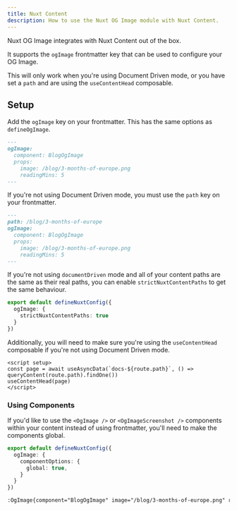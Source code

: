 ```yaml
---
title: Nuxt Content
description: How to use the Nuxt OG Image module with Nuxt Content.
---
```


Nuxt OG Image integrates with Nuxt Content out of the box.

It supports the `ogImage` frontmatter key that can be used to configure your OG Image.

This will only work when you're using Document Driven mode, or you have set a `path` and are using the `useContentHead` composable.

## Setup

Add the `ogImage` key on your frontmatter. This has the same options as `defineOgImage`.

```md [content/blog/3-months-of-europe.md]
---
ogImage:
  component: BlogOgImage
  props:
    image: /blog/3-months-of-europe.png
    readingMins: 5
---
```

If you're not using Document Driven mode, you must use the `path` key on your frontmatter.

```md [content/blog/3-months-of-europe.md]
---
path: /blog/3-months-of-europe
ogImage:
  component: BlogOgImage
  props:
    image: /blog/3-months-of-europe.png
    readingMins: 5
---
```

If you're not using `documentDriven` mode and all of your content paths are the same as their real paths,
you can enable `strictNuxtContentPaths` to get the same behaviour.

```ts [nuxt.config.ts]
export default defineNuxtConfig({
  ogImage: {
    strictNuxtContentPaths: true
  }
})
```

Additionally, you will need to make sure you're using the `useContentHead` composable if you're not using Document Driven mode.

```vue [[...slug].vue]
<script setup>
const page = await useAsyncData(`docs-${route.path}`, () => queryContent(route.path).findOne())
useContentHead(page)
</script>
```

### Using Components

If you'd like to use the `<OgImage />` or `<OgImageScreenshot />` components within your content instead of using
frontmatter, you'll need
to make the components global.

```ts
export default defineNuxtConfig({
  ogImage: {
    componentOptions: {
      global: true,
    }
  }
})
```

```md [content/blog/3-months-of-europe.md]
:OgImage{component="BlogOgImage" image="/blog/3-months-of-europe.png" readingMins="5"}
```
